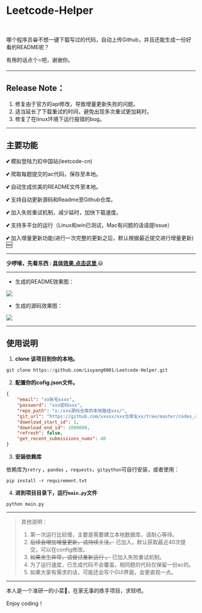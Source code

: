 # Leetcode-Helper 

<p> 
<img src="https://badgen.net/badge/Coder/Mr.Liu/red?icon=github" alt="">
<img src="https://badgen.net/badge/Python/3.7.6/yellow?" alt="">
<img src="https://badgen.net/badge/pandas/1.0.1/green?" alt="">
<img src="https://badgen.net/badge/requests/2.22.0/blue?" alt="">
</p>



哪个程序员😁不想一键下载写过的代码，自动上传Github，并且还能生成一份好看的README呢？

有用的话点个⭐吧，谢谢你。


<hr>

## Release Note：

1. 修复由于官方的api修改，导致增量更新失败的问题。
2. 适当延长了下载重试的时间，避免出现多次重试更加耗时。
3. 修复了在linux环境下运行报错的bug。

<hr>

## 主要功能

💕 模拟登陆力扣中国站(leetcode-cn)

💕 爬取每题提交的ac代码，保存至本地。

💕 自动生成优美的README文件至本地。

💕 支持自动更新源码和Readme至Github仓库。

💕 加入失败重试机制，减少延时，加快下载速度。

💕 支持多平台的运行（Linux和win已测试，Mac有问题的话请提Issue）

💕 加入增量更新功能(进行一次完整的更新之后，默认根据最近提交进行增量更新) 🆕



<hr>


**少啰嗦，先看东西 :   [具体效果,点击这里 ](https://github.com/Liuyang0001/LeetCode_By_Python)** 😃 

<hr>



- 生成的README效果图：

![](https://gitee.com/liuyang0001/blogimage/raw/master/img/20200613133201.png)



- 生成的源码效果图：

![](https://gitee.com/liuyang0001/blogimage/raw/master/img/20200619174224.png)



<hr>

## 使用说明

1. **clone 该项目到你的本地。**

```python
git clone https://github.com/Liuyang0001/Leetcode-Helper.git
```

2. **配置你的cofig.json文件。**

```json
{
    "email": "xx账号xxxx",
    "password": "xxx密码xxx",
    "repo_path": "x:/xxx源码仓库的本地路径xxx/",
    "git_url": "https://github.com/xxxxx/xxx仓库名xx/tree/master/codes_auto/",
    "download_start_id": 1, 
    "download_end_id": 1000000,
    "refresh": false,
    "get_recent_submissions_nums": 40
}
```

3. **安装依赖库**

依赖库为`retry` ，`pandas` ，`requests`，`gitpython`可自行安装，或者使用：

```
pip install -r requirement.txt
```

4. **进到项目目录下，运行`main.py`文件**

```
python main.py
```



<hr>

> 其他说明：
>
> 1. 第一次运行比较慢，主要是需要建立本地数据库，请耐心等待。
> 2. ~~后续会增加增量更新，请持续关注。~~ 已加入，默认获取最近40次提交，可以在config修改。
> 3. ~~如果发生异常，请尝试重新运行 。~~   已加入失败重试机制。
> 4. 为了运行速度，已生成代码不会覆盖，相同题的代码仅保留一份ac的。
> 5. 如果大家有需求的话，可能还会写个GUI界面，会更直观一点。


<hr>


本人是一个准研一的小菜🐔，在家无事的练手项目，求轻喷。

Enjoy coding！

